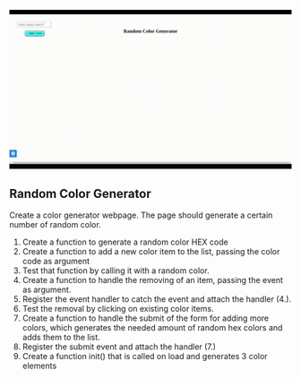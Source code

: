 ![Result](result.gif)

## Random Color Generator

Create a color generator webpage. The page should generate a certain number of random color.

1. Create a function to generate a random color HEX code
2. Create a function to add a new color item to the list, passing the color code as argument
3. Test that function by calling it with a random color.
4. Create a function to handle the removing of an item, passing the event as argument.
5. Register the event handler to catch the event and attach the handler (4.).
6. Test the removal by clicking on existing color items.
7. Create a function to handle the submit of the form for adding more colors, which generates the needed amount of random hex colors and adds them to the list.
8. Register the submit event and attach the handler (7.)
9. Create a function init() that is called on load and generates 3 color elements
